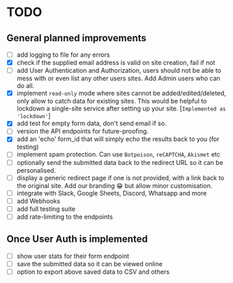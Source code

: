 # TODO

## General planned improvements

- [ ] add logging to file for any errors
- [x] check if the supplied email address is valid on site creation, fail if not
- [ ] add User Authentication and Authorization, users should not be able to mess
  with or even list any other users sites. Add Admin users who can do all.
- [x] implement `read-only` mode where sites cannot be added/edited/deleted, only
  allow to catch data for existing sites. This would be helpful to lockdown a
  single-site service after setting up your site. [`Implemented as
  'lockdown'`]
- [x] add test for empty form data, don't send email if so.
- [ ] version the API endpoints for future-proofing.
- [x] add an 'echo' form_id that will simply echo the results back to you (for
  testing)
- [ ] implement spam protection. Can use `Botpoison`, `reCAPTCHA`, `Akismet` etc
- [ ] optionally send the submitted data back to the redirect URL so it can be
  personalised.
- [ ] display a generic redirect page if one is not provided, with a link back to
  the original site. Add our branding 😁 but allow minor customisation.
- [ ] integrate with Slack, Google Sheets, Discord, Whatsapp and more
- [ ] add Webhooks
- [ ] add full testing suite
- [ ] add rate-limiting to the endpoints

## Once User Auth is implemented

- [ ] show user stats for their form endpoint
- [ ] save the submitted data so it can be viewed online
- [ ] option to export above saved data to CSV and others
